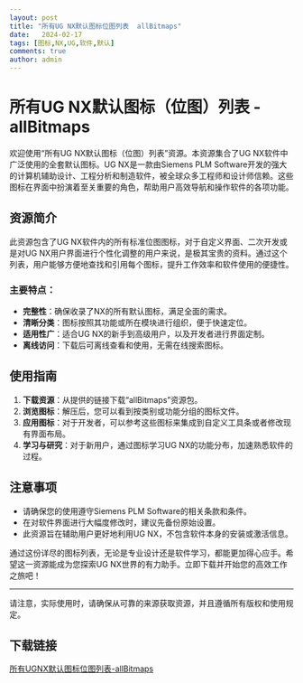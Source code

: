 ```yaml
---
layout: post
title: "所有UG NX默认图标位图列表  allBitmaps"
date:   2024-02-17
tags: [图标,NX,UG,软件,默认]
comments: true
author: admin
---
```

# 所有UG NX默认图标（位图）列表 - allBitmaps

欢迎使用“所有UG NX默认图标（位图）列表”资源。本资源集合了UG NX软件中广泛使用的全套默认图标。UG NX是一款由Siemens PLM Software开发的强大的计算机辅助设计、工程分析和制造软件，被全球众多工程师和设计师信赖。这些图标在界面中扮演着至关重要的角色，帮助用户高效导航和操作软件的各项功能。

## 资源简介

此资源包含了UG NX软件内的所有标准位图图标，对于自定义界面、二次开发或是对UG NX用户界面进行个性化调整的用户来说，是极其宝贵的资料。通过这个列表，用户能够方便地查找和引用每个图标，提升工作效率和软件使用的便捷性。

### 主要特点：
- **完整性**：确保收录了NX的所有默认图标，满足全面的需求。
- **清晰分类**：图标按照其功能或所在模块进行组织，便于快速定位。
- **适用性广**：适合UG NX的新手到高级用户，以及开发者进行界面定制。
- **离线访问**：下载后可离线查看和使用，无需在线搜索图标。

## 使用指南
1. **下载资源**：从提供的链接下载“allBitmaps”资源包。
2. **浏览图标**：解压后，您可以看到按类别或功能分组的图标文件。
3. **应用图标**：对于开发者，可以参考这些图标来集成到自定义工具条或者修改现有界面布局。
4. **学习与研究**：对于新用户，通过图标学习UG NX的功能分布，加速熟悉软件的过程。

## 注意事项
- 请确保您的使用遵守Siemens PLM Software的相关条款和条件。
- 在对软件界面进行大幅度修改时，建议先备份原始设置。
- 此资源旨在辅助用户更好地利用UG NX，不包含软件本身的安装或激活信息。

通过这份详尽的图标列表，无论是专业设计还是软件学习，都能更加得心应手。希望这一资源能成为您探索UG NX世界的有力助手。立即下载并开始您的高效工作之旅吧！

---

请注意，实际使用时，请确保从可靠的来源获取资源，并且遵循所有版权和使用规定。

## 下载链接

[所有UGNX默认图标位图列表-allBitmaps](https://pan.quark.cn/s/5d53d227d2e7)
